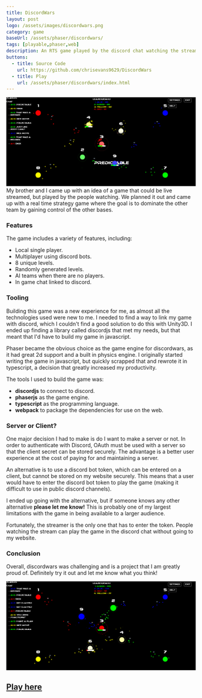 ```yaml
---
title: DiscordWars
layout: post
logo: /assets/images/discordwars.png
category: game
baseUrl: /assets/phaser/discordwars/
tags: [playable,phaser,web]
description: An RTS game played by the discord chat watching the stream
buttons:
  - title: Source Code
    url: https://github.com/chrisevans9629/DiscordWars
  - title: Play
    url: /assets/phaser/discordwars/index.html
---
```

![](/assets/images/discordwars.gif)
My brother and I came up with an idea of a game that could be live streamed, but played by the people watching.  We planned it out and came up with a real time strategy game where the goal is to dominate the other team by gaining control of the other bases.

### Features
The game includes a variety of features, including:
- Local single player.
- Multiplayer using discord bots.
- 8 unique levels.
- Randomly generated levels.
- AI teams when there are no players.
- In game chat linked to discord.

### Tooling
Building this game was a new experience for me, as almost all the technologies used were new to me.  I needed to find a way to link my game with discord, which I couldn't find a good solution to do this with Unity3D.  I ended up finding a library called discordjs that met my needs, but that meant that I'd have to build my game in javascript.

Phaser became the obvious choice as the game engine for discordwars, as it had great 2d support and a built in physics engine.  I originally started writing the game in javascript, but quickly scrapped that and rewrote it in typescript, a decision that greatly increased my productivity.

The tools I used to build the game was:
- **discordjs** to connect to discord.
- **phaserjs** as the game engine.
- **typescript** as the programming language.
- **webpack** to package the dependencies for use on the web.

### Server or Client?
One major decision I had to make is do I want to make a server or not.  In order to authenticate with Discord, OAuth must be used with a server so that the client secret can be stored securely.  The advantage is a better user experience at the cost of paying for and maintaining a server.

An alternative is to use a discord bot token, which can be entered on a client, but cannot be stored on my website securely.  This means that a user would have to enter the discord bot token to play the game (making it difficult to use in public discord channels).

I ended up going with the alternative, but if someone knows any other alternative **please let me know!**  This is probably one of my largest limitations with the game in being available to a larger audience.

Fortunately, the streamer is the only one that has to enter the token.  People watching the stream can play the game in the discord chat without going to my website.

### Conclusion
Overall, discordwars was challenging and is a project that I am greatly proud of.  Definitely try it out and let me know what you think!

![](/assets/images/discordwars2.gif)

## [Play here](/assets/phaser/discordwars/index.html)